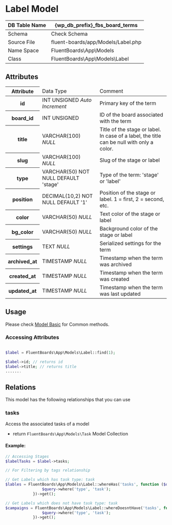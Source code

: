 # Label Model

| DB Table Name | {wp_db_prefix}_fbs_board_terms                                              |
|---------------|-----------------------------------------------------------------------------|
| Schema        | <a :href="$withBase('/database/#fbs-board-terms-table')">Check Schema</a> |
| Source File   | fluent-boards/app/Models/Label.php                                          |
| Name Space    | FluentBoards\App\Models                                                     |
| Class         | FluentBoards\App\Models\Label                                               |

## Attributes
<table class="nowrap">
   <thead>
      <tr>
         <th>Attribute</th>
         <td>Data Type</td>
         <td>Comment</td>
      </tr>
   </thead>
   <tbody>
     <tr>
        <th>id</th>
        <td>INT UNSIGNED <i>Auto Increment</i></td>
        <td>Primary key of the term</td>
     </tr>
     <tr>
        <th>board_id</th>
        <td>INT UNSIGNED</td>
        <td>ID of the board associated with the term</td>
     </tr>
     <tr>
        <th>title</th>
        <td>VARCHAR(100) <i>NULL</i></td>
        <td>Title of the stage or label. In case of a label, the title can be null with only a color.</td>
     </tr>
     <tr>
        <th>slug</th>
        <td>VARCHAR(100) <i>NULL</i></td>
        <td>Slug of the stage or label</td>
     </tr>
     <tr>
        <th>type</th>
        <td>VARCHAR(50) NOT NULL DEFAULT 'stage'</td>
        <td>Type of the term: 'stage' or 'label'</td>
     </tr>
     <tr>
        <th>position</th>
        <td>DECIMAL(10,2) NOT NULL DEFAULT '1'</td>
        <td>Position of the stage or label. 1 = first, 2 = second, etc.</td>
     </tr>
     <tr>
        <th>color</th>
        <td>VARCHAR(50) <i>NULL</i></td>
        <td>Text color of the stage or label</td>
     </tr>
     <tr>
        <th>bg_color</th>
        <td>VARCHAR(50) <i>NULL</i></td>
        <td>Background color of the stage or label</td>
     </tr>
     <tr>
        <th>settings</th>
        <td>TEXT <i>NULL</i>
        </td><td>Serialized settings for the term</td>
     </tr>
     <tr>
        <th>archived_at</th>
        <td>TIMESTAMP <i>NULL</i>
        </td><td>Timestamp when the term was archived</td>
     </tr>
     <tr>
        <th>created_at</th>
        <td>TIMESTAMP <i>NULL</i></td>
        <td>Timestamp when the term was created</td>
     </tr>
     <tr>
        <th>updated_at</th>
        <td>TIMESTAMP <i>NULL</i></td>
        <td>Timestamp when the term was last updated</td>
     </tr>
</tbody>
</table>

## Usage
Please check <a href="/database/models/">Model Basic</a> for Common methods.

### Accessing Attributes

```php 

$label = FluentBoards\App\Models\Label::find(1);

$label->id; // returns id
$label->title; // returns title
.......
```

## Relations
This model has the following relationships that you can use

### tasks
Access the associated tasks of a model

- return `FluentBoards\App\Models\Task` Model Collection

#### Example:
```php 
// Accessing Stages
$labelTasks = $label->tasks;

// For Filtering by tags relationship

// Get Labels which has task type: task
$lables = FluentBoards\App\Models\Label::whereHas('tasks', function ($query) {
                $query->where('type', 'task');
            })->get();

// Get Labels which does not have task type: task
$campaigns = FluentBoards\App\Models\Label::whereDoesntHave('tasks', function ($query) {
                $query->where('type', 'task');
            })->get();

```
